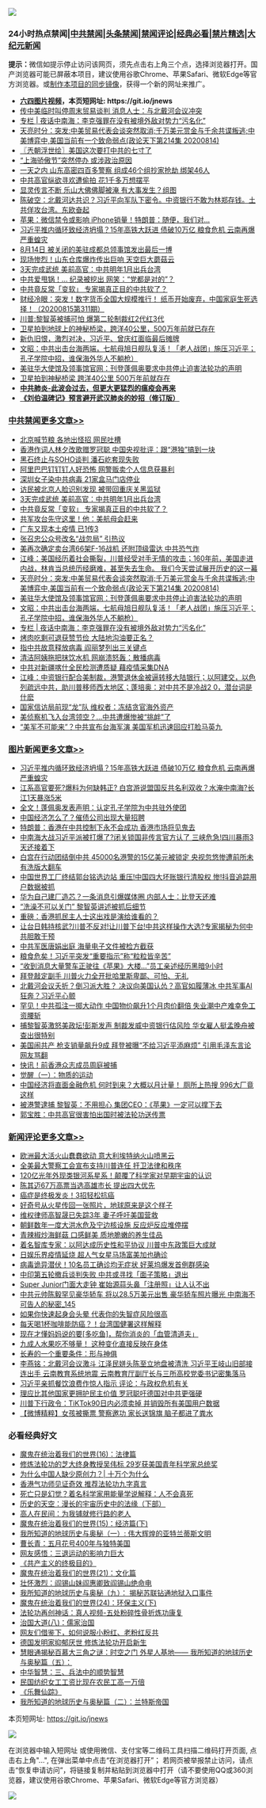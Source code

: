 ![](https://raw.githubusercontent.com/fqnews/bnews/master/64photo/fqnews-qr.jpg)

<div id="tt">
<h3>24小时热点禁闻|<a href="#%E4%B8%AD%E5%85%B1%E7%A6%81%E9%97%BB%E6%9B%B4%E5%A4%9A%E6%96%87%E7%AB%A0">中共禁闻</a>|<a href="#%E5%9B%BE%E7%89%87%E6%96%B0%E9%97%BB%E6%9B%B4%E5%A4%9A%E6%96%87%E7%AB%A0">头条禁闻</a>|<a href="#%E6%96%B0%E9%97%BB%E8%AF%84%E8%AE%BA%E6%9B%B4%E5%A4%9A%E6%96%87%E7%AB%A0">禁闻评论|<a href="#%E5%BF%85%E7%9C%8B%E7%BB%8F%E5%85%B8%E5%A5%BD%E6%96%87">经典必看|<a href="/video.md#%E7%A6%81%E7%89%87%E7%B2%BE%E9%80%89">禁片精选</a>|<a href="https://github.com/fqnews/djy/blob/master/gb/nf1351518.md#1">大纪元新闻</a></h3>
<div><b>提示：</b>微信如提示停止访问该网页，须先点击右上角三个点，选择浏览器打开。国产浏览器可能已屏蔽本项目，建议使用谷歌Chrome、苹果Safari、微软Edge等官方浏览器。或<a href="https://github.com/fqnews/bnews/blob/master/%E5%88%B6%E4%BD%9Cgit%E7%A6%81%E9%97%BB%E9%95%9C%E5%83%8F.md">制作本项目的同步镜像</a>，获得一个新的网址来推广。</div>
<ul>
<li><b><a href="http://d1.bdrive.tk/64.mp4" target="_blank">六四图片视频</a>，本页短网址: https://git.io/jnews</b></li>
<li><a href="/comments/20200815/1380385.md">传中美临时叫停周末贸易谈判 消息人士：与北戴河会议冲突</a></li>
<li><a href="/cbnews/20200815/1380357.md">专栏 | 夜话中南海：李克强罪在没有被境外敌对势力“污名化”</a></li>
<li><a href="/cbnews/20200815/1380449.md">天亮时分：突发:中美贸易代表会谈突然取消;千万美元赏金与千余共谍叛逃;中美博弈中,美国当前有一个致命弱点(政论天下第214集 20200814)</a></li>
<li><a href="/ssgc/20200815/1380360.md">〖兲朝浮世绘〗美国这次要打中共的七寸了</a></li>
<li><a href="/headline/20200815/1380372.md">“上海骄傲节”突然停办 或涉政治原因</a></li>
<li><a href="/cnnews/20200815/1380468.md">一天之内 山东高密四百多警察 组成46个组抄家抢劫 绑架46人</a></li>
<li><a href="/cnnews/20200815/1380623.md">中共高官纵欲寻欢遭偷拍 花1千多万想摆平</a></li>
<li><a href="/cnnews/20200815/1380562.md">显灵传言不断 乐山大佛佛脚被淹 有大事发生？组图</a></li>
<li><a href="/bannedvideo/20200815/1380377.md">陈破空：北戴河达共识？习近平向军队下密令。中资银行不敢为林郑存钱。土共佯攻台湾。东欧奋起</a></li>
<li><a href="/cnnews/20200815/1380526.md">苹果：微信禁令或影响 iPhone销量！特朗普：随便，我们对...</a></li>
<li><a href="/topimagenews/20200815/1380626.md">习近平推内循环致经济坍塌？15年高铁大跃进 债破10万亿 粮食危机 云南再爆严重蝗灾</a></li>
<li><a href="/cnnews/20200815/1380631.md">8月14日 被关闭的美驻成都总领事馆发出最后一博</a></li>
<li><a href="/cnnews/20200815/1380630.md">现场惨烈！山东仓库爆炸传出巨响 天空巨大蘑菇云</a></li>
<li><a href="/cbnews/20200815/1380565.md">3天完成武统 美前高官：中共明年1月出兵台湾</a></li>
<li><a href="/cnnews/20200815/1380479.md">中共爱甩锅！… 纪录被挖出 网笑：“党都是对的”？</a></li>
<li><a href="/cbnews/20200815/1380559.md">中共竟反常「变软」 专家揭真正目的中共软了？</a></li>
<li><a href="/bannedvideo/20200815/1380554.md">财经冷眼：突发！数字货币全国大规模推行！ 纸币开始废弃，中国家庭生死选择！（20200815第311期）</a></li>
<li><a href="/cnnews/20200815/1380598.md">川普:黎智英被捕可怕 爆第二轮制裁红2代红3代</a></li>
<li><a href="/comments/20200815/1380396.md">卫星拍到地球上的神秘桥梁，跨洋40公里，500万年前就已存在</a></li>
<li><a href="/bannedvideo/20200815/1380459.md">新仇旧恨，激烈对决，习近平、曾庆红面临最后摊牌</a></li>
<li><a href="/cbnews/20200815/1380441.md">文昭：中共出击台海两端，七航母旭日舰队复活！「老人战团」施压习近平；孔子学院中招，谁保海外华人不躺枪）</a></li>
<li><a href="/cbnews/20200815/1380352.md">美驻华大使馆及领事馆官网：刊登蓬佩奥要求中共停止迫害法轮功的声明</a></li>
<li><a href="/cnnews/20200815/1380538.md">卫星拍到神秘桥梁 跨洋40公里 500万年前就存在</a></li>
<li><b><a href="/comments/20200211/1275071.md" target="_blank">中共肺炎-此波会过去，但更大更猛烈的瘟疫会再来</a></b></li>
<li><b><a href="/comments/20200207/1272816.md" target="_blank">《刘伯温碑记》预言避开武汉肺炎的妙招（修订版）</a></b></li>
</ul>
</div>

<div class="catlist">
<h3><a href="/cbnews/" target="_blank">中共禁闻</a><span><a href="/cbnews/" target="_blank" rel="nofollow">更多文章>></a></span></h3>
<ul>
<li><a href="/cbnews/20200816/1380787.md" target="_blank">北京喊节粮 各地出怪招 网民吐槽</a></li>
<li><a href="/cbnews/20200815/1380723.md" target="_blank">香港作词人林夕改歌赠罗冠聪 中国央视批评：跟“港独”搞到一块</a></li>
<li><a href="/cbnews/20200815/1380647.md" target="_blank">黑石终止与SOHO谈判 潘石屹套现失败</a></li>
<li><a href="/cbnews/20200815/1380634.md" target="_blank">阿里巴巴钉钉钉人好恐怖 网警贩卖个人信息获暴利</a></li>
<li><a href="/cbnews/20200815/1380628.md" target="_blank">深圳女子染中共病毒 21家盒马门店停业</a></li>
<li><a href="/cbnews/20200815/1380627.md" target="_blank">访民被北京人脸识别发现 被带回重庆关黑监狱</a></li>
<li><a href="/cbnews/20200815/1380565.md" target="_blank">3天完成武统 美前高官：中共明年1月出兵台湾</a></li>
<li><a href="/cbnews/20200815/1380559.md" target="_blank">中共竟反常「变软」 专家揭真正目的中共软了？</a></li>
<li><a href="/cbnews/20200815/1380558.md" target="_blank">共军攻台先守这里！他：美航母会赶来</a></li>
<li><a href="/cbnews/20200815/1380542.md" target="_blank">广东又现本土疫情 已1传3</a></li>
<li><a href="/cbnews/20200815/1380511.md" target="_blank">张召忠公众号改名“战忽局” 引热议</a></li>
<li><a href="/cbnews/20200815/1380510.md" target="_blank">美再次确定卖台湾66架F-16战机 还附顶级雷达 中共恐气炸</a></li>
<li><a href="/cbnews/20200815/1380481.md" target="_blank">江峰：美国经历着社会撕裂，川普经受对手无情的攻击；160年前，美国走进内战，林肯当总统历经磨难，甚至失去生命。 我们今天尝试展开历史的这一幕</a></li>
<li><a href="/cbnews/20200815/1380449.md" target="_blank">天亮时分：突发:中美贸易代表会谈突然取消;千万美元赏金与千余共谍叛逃;中美博弈中,美国当前有一个致命弱点(政论天下第214集 20200814)</a></li>
<li><a href="/cbnews/20200815/1380352.md" target="_blank">美驻华大使馆及领事馆官网：刊登蓬佩奥要求中共停止迫害法轮功的声明</a></li>
<li><a href="/cbnews/20200815/1380441.md" target="_blank">文昭：中共出击台海两端，七航母旭日舰队复活！「老人战团」施压习近平；孔子学院中招，谁保海外华人不躺枪）</a></li>
<li><a href="/cbnews/20200815/1380357.md" target="_blank">专栏 | 夜话中南海：李克强罪在没有被境外敌对势力“污名化”</a></li>
<li><a href="/cbnews/20200814/1380160.md" target="_blank">烤肉吃剩可退获赞节俭 大陆地沟油要正名？</a></li>
<li><a href="/cbnews/20200814/1380069.md" target="_blank">指中共故意释放病毒 阎丽梦列出三关键点</a></li>
<li><a href="/cbnews/20200814/1380060.md" target="_blank">清洁阿姨拖把抹饮水机 网崩溃怒轰：散播病毒</a></li>
<li><a href="/cbnews/20200814/1380059.md" target="_blank">中共对新疆喀什全民检测遭质疑 藉疫情采集DNA</a></li>
<li><a href="/cbnews/20200814/1380038.md" target="_blank">江峰：中资银行配合美制裁，港警退休金被逼转移大陆银行；以阿建交，以色列疏远中共，助川普移师西太地区；蓬培奥：对中共不是冷战2 0，潜台词是什麽</a></li>
<li><a href="/cbnews/20200814/1380035.md" target="_blank">国家信访局前现“龙”队 维权者：冻结贪官海外资产</a></li>
<li><a href="/cbnews/20200814/1380028.md" target="_blank">美侦察机飞入台湾领空？…中共遭爆惨被“挑衅”了</a></li>
<li><a href="/cbnews/20200814/1380011.md" target="_blank">“美军不可能来”？中共宣布台海军演 美国军机迅速回应打脸马英九</a></li>

</ul>
</div>
<div class="catlist">
<h3><a href="/topimagenews/" target="_blank">图片新闻</a><span><a href="/topimagenews/" target="_blank" rel="nofollow">更多文章>></a></span></h3>
<ul>
<li><a href="/topimagenews/20200815/1380626.md" target="_blank">习近平推内循环致经济坍塌？15年高铁大跃进 债破10万亿 粮食危机 云南再爆严重蝗灾</a></li>
<li><a href="/topimagenews/20200815/1380299.md" target="_blank">江系高官要死?爆料为何缺韩正? 白宫游说盟国反共名利双收？水淹中南海?长江1天暴涨5米</a></li>
<li><a href="/topimagenews/20200814/1379988.md" target="_blank">全文！蓬佩奥发表声明：认定孔子学院为中共驻外使团</a></li>
<li><a href="/topimagenews/20200814/1379794.md" target="_blank">中国经济怎么了？催债公司出现大量招聘</a></li>
<li><a href="/topimagenews/20200814/1379773.md" target="_blank">特朗普：香港在中共控制下永不会成功 香港市场将见鬼去</a></li>
<li><a href="/topimagenews/20200813/1379741.md" target="_blank">中南海大战习近平派被打爆了?闭关锁国非传言官方认了 三峡危急!四川暴雨3天还接着下</a></li>
<li><a href="/topimagenews/20200813/1379708.md" target="_blank">白宫在行动团结倒中共 45000名港警的15亿美元被锁定 央视忽悠惨遭前所未有洗版大翻车</a></li>
<li><a href="/topimagenews/20200813/1379635.md" target="_blank">中国世界工厂终结郭台铭选边站 重压!中国四大坏账银行清股权 惨!抖音追踪用户数据被抓</a></li>
<li><a href="/topimagenews/20200813/1379570.md" target="_blank">华为自己建厂造芯？一条消息引爆媒体圈 内部人士：比登天还难</a></li>
<li><a href="/topimagenews/20200813/1379511.md" target="_blank">“洗澡不可以关门” 黎智英讲述被抓后细节</a></li>
<li><a href="/comments/20200813/1379457.md" target="_blank">重磅：香港抓民主人士这出戏是演给谁看的？</a></li>
<li><a href="/topimagenews/20200812/1379218.md" target="_blank">让台日韩持核武?川普不反对!让川普下台!中共这样操作大选?专家揭秘为何中共胆敢干预</a></li>
<li><a href="/topimagenews/20200812/1378848.md" target="_blank">中共军医唐娟出庭 海量电子文件被检方截获</a></li>
<li><a href="/topimagenews/20200812/1378810.md" target="_blank">粮食危矣！习近平突发“重要指示”称“粒粒皆辛苦”</a></li>
<li><a href="/topimagenews/20200812/1378794.md" target="_blank">“收到消息大量警车正驶往《苹果》大楼…”员工亲述经历黑暗9小时</a></li>
<li><a href="/topimagenews/20200812/1378728.md" target="_blank">拜登敲定副手 川普火力全开批哈里斯卑鄙、可怕、无礼</a></li>
<li><a href="/topimagenews/20200811/1378596.md" target="_blank">北戴河会议夭折？倒习派大胜？ 决议向美国认怂？高官如履薄冰 中共军事AI狂奔？习近平心颤</a></li>
<li><a href="/topimagenews/20200811/1378505.md" target="_blank">罕见！中共孤注一掷大动作 中国物价飙升1个月肉价翻倍 失业潮中产难幸免工资腰斩</a></li>
<li><a href="/topimagenews/20200811/1378227.md" target="_blank">捕黎智英激怒美政坛!彭斯发声 制裁发威中资银行估风险 华女雇人挺孟晚舟被查出很特别</a></li>
<li><a href="/topimagenews/20200811/1378226.md" target="_blank">美国闹共产 枪支销量飙升9成 拜登被曝“不给习近平添麻烦” 引用毛泽东言论 网友骂翻</a></li>
<li><a href="/topimagenews/20200811/1377855.md" target="_blank">快讯！前香港众志成员周庭被捕</a></li>
<li><a href="/comments/20200810/1377609.md" target="_blank">觉醒（一）：物质的运动</a></li>
<li><a href="/topimagenews/20200810/1377710.md" target="_blank">中国经济将直面金融危机 何时到来？大概以月计量！ 厕所上热搜 996大厂竟这样</a></li>
<li><a href="/topimagenews/20200810/1377628.md" target="_blank">被港警逮捕 黎智英：不用担心 集团CEO：《苹果》一定可以撑下去</a></li>
<li><a href="/comments/20200810/1377559.md" target="_blank">郭宝胜：中共高官很害怕出国时被法轮功送传票</a></li>

</ul>
</div>
<div class="catlist">
<h3><a href="/comments/" target="_blank">新闻评论</a><span><a href="/comments/" target="_blank" rel="nofollow">更多文章>></a></span></h3>
<ul>
<li><a href="/comments/20200816/1380789.md" target="_blank">欧洲最大活火山蠢蠢欲动  意大利埃特纳火山喷黑云</a></li>
<li><a href="/comments/20200816/1380772.md" target="_blank">全美最大警察工会宣布支持川普连任 扞卫法律和秩序</a></li>
<li><a href="/comments/20200816/1380760.md" target="_blank">120亿光年外现类银河系星系！颠覆了科学家对早期宇宙的认识</a></li>
<li><a href="/comments/20200815/1380722.md" target="_blank">陈其迈67万高票当选高雄市长 提出四大优先</a></li>
<li><a href="/comments/20200815/1380686.md" target="_blank">癌症是终极发炎！3招轻松抗癌</a></li>
<li><a href="/comments/20200815/1380665.md" target="_blank">好奇号从火星传回一张照片，地球原来是这个样子</a></li>
<li><a href="/comments/20200815/1380644.md" target="_blank">维权律师高智晟已失踪3年 妻子呼吁美国营救</a></li>
<li><a href="/comments/20200815/1380633.md" target="_blank">朝鲜数年一度大洪水危及宁边核设施 反应炉反应堆停摆</a></li>
<li><a href="/comments/20200815/1380632.md" target="_blank">青辣椒炒海鲜菇 口感鲜美 质地脆嫩的养生佳品</a></li>
<li><a href="/comments/20200815/1380612.md" target="_blank">着名智库专家：以阿达成历史性和平协议 川普中东政策巨大成就</a></li>
<li><a href="/comments/20200815/1380611.md" target="_blank">日娱乐界疫情延烧  超人气女星马场富美加也确诊</a></li>
<li><a href="/comments/20200815/1380610.md" target="_blank">病毒诡异潜伏！10名员工确诊均无症状  好莱坞爆发首例群感染</a></li>
<li><a href="/comments/20200815/1380588.md" target="_blank">中印第五轮撤兵谈判失败 中共或寻找「面子策略」退出</a></li>
<li><a href="/comments/20200815/1380587.md" target="_blank">Super Junior门面大走钟  崔始源蒜头鼻「注册照」让人认不出</a></li>
<li><a href="/comments/20200815/1380570.md" target="_blank">中共元帅陈毅罕见豪华轿车 将以28.5万美元出售 豪华轿车照片曝光 中南海不可告人的秘密_145</a></li>
<li><a href="/comments/20200815/1380553.md" target="_blank">如果你快速起身会头晕 代表你的失智症风险很高</a></li>
<li><a href="/comments/20200815/1380552.md" target="_blank">每天喝1杯咖啡能防癌？！台湾国健署这样解释</a></li>
<li><a href="/comments/20200815/1380551.md" target="_blank">现在才懂妈妈说的要[多吃鱼]，帮你消炎的「血管清道夫」</a></li>
<li><a href="/comments/20200815/1380550.md" target="_blank">九成人水果吃不够量！ 这种变化直接反映在身体</a></li>
<li><a href="/comments/20200815/1380549.md" target="_blank">长寿的一个重要条件：形与神俱</a></li>
<li><a href="/comments/20200815/1380546.md" target="_blank">李燕铭：北戴河会议激斗 江泽民姘头陈至立地盘被清洗 习近平王岐山旧部接连出手 云南教育系统地震 云南教育厅副厅长与三所高校党委书记密集落马</a></li>
<li><a href="/comments/20200815/1380540.md" target="_blank">习近平亲抓餐饮浪费作惊人指示 评论：与政权危机有关</a></li>
<li><a href="/comments/20200815/1380539.md" target="_blank">理应比其他国家更拥护民主价值 罗冠聪吁德国对中共更强硬</a></li>
<li><a href="/comments/20200815/1380536.md" target="_blank">川普下行政令：TiKTok90日内必须卖掉 并销毁所有美国用户数据</a></li>
<li><a href="/comments/20200815/1380531.md" target="_blank">【微博精粹】女孩被撕票 警察邀功 家长送锦旗 脑子都进了粪水</a></li>

</ul>
</div>

<div class="catlist">
<h3>必看经典好文</h3>
<ul>
<li><a href="/topimagenews/20180615/958090.md" target="_blank">魔鬼在统治着我们的世界(16)：法律篇</a></li>
<li><a href="/comments/20190517/1129285.md" target="_blank">修炼法轮功的芝大终身教授吴伟标 29岁获美国青年科学家总统奖</a></li>
<li><a href="/ssgc/20200715/1360940.md" target="_blank">为什么中国人缺少原创力？| 十万个为什么</a></li>
<li><a href="/comments/20200517/1330064.md" target="_blank">香港气功师见证奇效 推荐法轮功九字真言</a></li>
<li><a href="/comments/20200704/1355375.md" target="_blank">死亡只是幻觉？着名科学家用能量学说解释：人不会真死</a></li>
<li><a href="/tculture/20121025/73066.md" target="_blank">历史的天空：漫长的宇宙历史中的法缘（下部）</a></li>
<li><a href="/tculture/20121023/72121.md" target="_blank">高人在民间：为我铺就修行路的老人</a></li>
<li><a href="/topimagenews/20180610/955499.md" target="_blank">魔鬼在统治着我们的世界(15)：经济篇(下)</a></li>
<li><a href="/tculture/xiulian/20170611/772817.md" target="_blank">我所知道的地球历史与奥秘（一）: 伟大辉煌的亚特兰蒂斯文明</a></li>
<li><a href="/comments/20200713/1359796.md" target="_blank">曹长青：五月花号400年与独特美国</a></li>
<li><a href="/cbnews/20200126/1265515.md" target="_blank">网友感悟：三退运动的影响力巨大</a></li>
<li><a href="/bookwiki/20171120/858084.md" target="_blank">《共产主义的终极目的》</a></li>
<li><a href="/comments/20180802/980476.md" target="_blank">魔鬼在统治着我们的世界(21)：文化篇</a></li>
<li><a href="/cbnews/20200727/1366904.md" target="_blank">壮怀激烈：阎锡山妹阎惠卿致阎锡山绝命电</a></li>
<li><a href="/topimagenews/20180325/919134.md" target="_blank">我所知道的地球历史与奥秘（九）： 揭秘苏联钻通地狱入口事件</a></li>
<li><a href="/cbnews/20180907/994846.md" target="_blank">魔鬼在统治着我们的世界(24)：环保主义(下)</a></li>
<li><a href="/comments/20190516/1128964.md" target="_blank">法轮功再创神话：真人视频-五处粉碎性骨折炼功康复</a></li>
<li><a href="/cbnews/20190424/914482.md" target="_blank">治国大道(八)：儒家治国</a></li>
<li><a href="/comments/20200712/1359630.md" target="_blank">网友们借鉴下，如何说服小粉红、老粉红反共</a></li>
<li><a href="/comments/20200722/1364497.md" target="_blank">德国发明家抑郁厌世 修炼法轮功开启新生</a></li>
<li><a href="/cbnews/20170907/819423.md" target="_blank">慧眼通揭秘百慕大三角之谜：时空之门 外星人基地—— 我所知道的地球历史与奥秘篇（五）：</a></li>
<li><a href="/comments/20200605/783248.md" target="_blank">中华智慧：三、兵法中的顺势智慧</a></li>
<li><a href="/lifebaike/20200515/1328783.md" target="_blank">民国纺织女工工资比现在农民工高一万倍</a></li>
<li><a href="/comments/20200527/783191.md" target="_blank">《乐舞仙踪》</a></li>
<li><a href="/tculture/xiulian/20170614/774347.md" target="_blank">我所知道的地球历史与奥秘篇（二）：兰特斯帝国</a></li>

</ul>
</div>

本页短网址: https://git.io/jnews

![](https://raw.githubusercontent.com/fqnews/bnews/master/64photo/fqnews-qr.jpg)

在浏览器中输入短网址 或使用微信、支付宝等二维码工具扫描二维码打开页面, 点击右上角"...", 在弹出菜单中点击“在浏览器打开”； 若网页被举报禁止访问，请点击“恢复申请访问”，将链接复制并粘贴到浏览器中打开（请不要使用QQ或360浏览器，建议使用谷歌Chrome、苹果Safari、微软Edge等官方浏览器）

![](https://raw.githubusercontent.com/fqnews/bnews/master/64photo/wx.jpg)